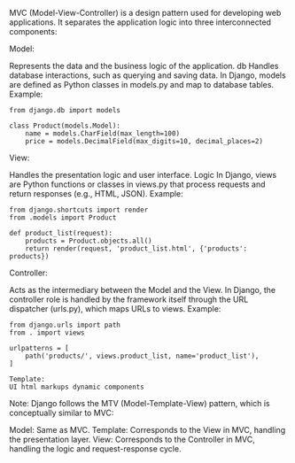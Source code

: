 MVC (Model-View-Controller) is a design pattern used for developing web applications. It separates the application logic into three interconnected components:

Model:

Represents the data and the business logic of the application. db
Handles database interactions, such as querying and saving data.
In Django, models are defined as Python classes in models.py and map to database tables.
Example:
```
from django.db import models

class Product(models.Model):
    name = models.CharField(max_length=100)
    price = models.DecimalField(max_digits=10, decimal_places=2)

```

View:

Handles the presentation logic and user interface. Logic
In Django, views are Python functions or classes in views.py that process requests and return responses (e.g., HTML, JSON).
Example:
```
from django.shortcuts import render
from .models import Product

def product_list(request):
    products = Product.objects.all()
    return render(request, 'product_list.html', {'products': products})

```

Controller:

Acts as the intermediary between the Model and the View.
In Django, the controller role is handled by the framework itself through the URL dispatcher (urls.py), which maps URLs to views.
Example:
```
from django.urls import path
from . import views

urlpatterns = [
    path('products/', views.product_list, name='product_list'),
]

Template:
UI html markups dynamic components
```

Note: Django follows the MTV (Model-Template-View) pattern, which is conceptually similar to MVC:

Model: Same as MVC.
Template: Corresponds to the View in MVC, handling the presentation layer.
View: Corresponds to the Controller in MVC, handling the logic and request-response cycle.